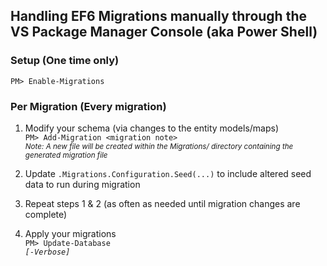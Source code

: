 ## Handling EF6 Migrations manually through the VS Package Manager Console (aka Power Shell)
### Setup (One time only)
<code>PM> Enable-Migrations</code>

### Per Migration (Every migration)
1. Modify your schema (via changes to the entity models/maps)
<br/><code>PM> Add-Migration &lt;migration note&gt;</code>
<br/><sup><i>Note: A new file will be created within the Migrations/ directory containing the generated migration file</i></sup>

2. Update <code>.Migrations.Configuration.Seed(...)</code> to include altered seed data to run during migration

3. Repeat steps 1 &amp; 2 (as often as needed until migration changes are complete)

4. Apply your migrations
<br/><code>PM> Update-Database <i>[-Verbose]</i></code>

